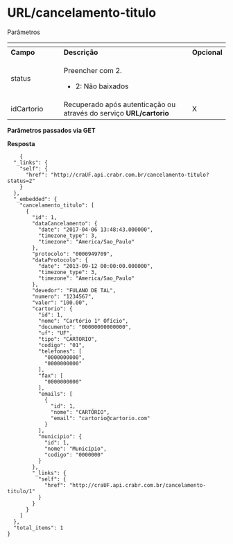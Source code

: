 # URL/cancelamento-titulo

Parâmetros

<table data-header-hidden><thead><tr><th width="144.33333333333331"></th><th width="500"></th><th></th></tr></thead><tbody><tr><td><strong>Campo</strong></td><td><strong>Descrição</strong></td><td><strong>Opcional</strong></td></tr><tr><td>status</td><td><p>Preencher com 2.</p><ul><li>2: Não baixados</li></ul></td><td></td></tr><tr><td>idCartorio</td><td>Recuperado após autenticação ou através do serviço <strong>URL/cartorio</strong></td><td>X</td></tr></tbody></table>

**Parâmetros passados via GET**

**Resposta**

```markup
    {
  "_links": {
    "self": {
      "href": "http://craUF.api.crabr.com.br/cancelamento-titulo?status=2"
    }
  },
  "_embedded": {
    "cancelamento_titulo": [
      {
        "id": 1,
        "dataCancelamento": {
          "date": "2017-04-06 13:48:43.000000",
          "timezone_type": 3,
          "timezone": "America/Sao_Paulo"
        },
        "protocolo": "0000949709",
        "dataProtocolo": {
          "date": "2013-09-12 00:00:00.000000",
          "timezone_type": 3,
          "timezone": "America/Sao_Paulo"
        },
        "devedor": "FULANO DE TAL",
        "numero": "1234567",
        "valor": "100.00",
        "cartorio": {
          "id": 1,
          "nome": "Cartório 1° Ofício",
          "documento": "00000000000000",
          "uf": "UF",
          "tipo": "CARTORIO",
          "codigo": "01",
          "telefones": [
            "0000000000",
            "0000000000"
          ],
          "fax": [
            "0000000000"
          ],
          "emails": [
            {
              "id": 1,
              "nome": "CARTÓRIO",
              "email": "cartorio@cartorio.com"
            }
          ],
          "municipio": {
            "id": 1,
            "nome": "Município",
            "codigo": "0000000"
          }
        },
        "_links": {
          "self": {
            "href": "http://craUF.api.crabr.com.br/cancelamento-titulo/1"
          }
        }
      }
    ]
  },
  "total_items": 1
}
```
